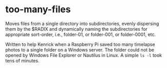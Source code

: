 # too-many-files
Moves files from a single directory into subdirectories, evenly dispersing them by the $RADIX and dynamically naming the subdirectories for appropriate sort-order, i.e., folder-01, or folder-001, or folder-0001, etc.

Written to help Kenrick when a Raspberry Pi saved too many timelapse photos to a single folder on a Windows server. The folder could not be opened by Windows File Explorer or Nautilus in Linux. A simple `ls -l` took tens of minutes.
